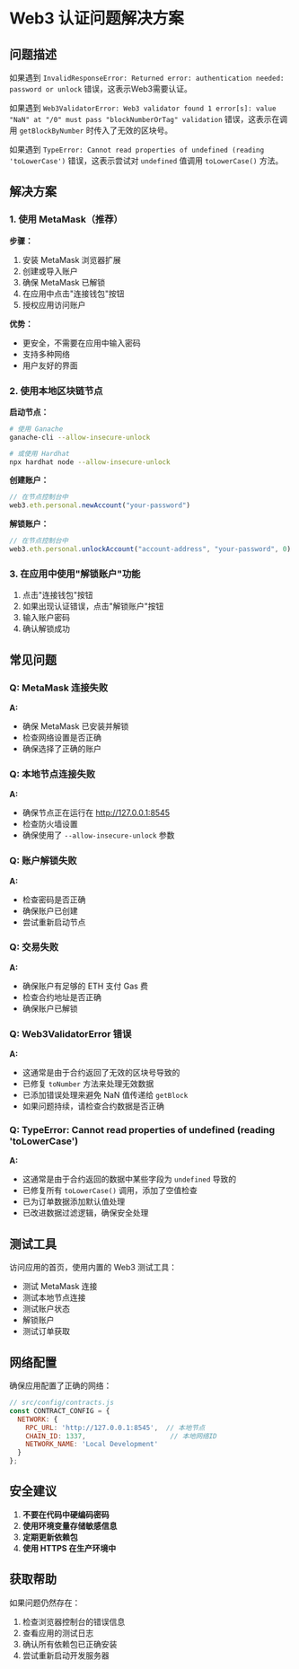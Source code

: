 # Web3 认证问题解决方案

## 问题描述
如果遇到 `InvalidResponseError: Returned error: authentication needed: password or unlock` 错误，这表示Web3需要认证。

如果遇到 `Web3ValidatorError: Web3 validator found 1 error[s]: value "NaN" at "/0" must pass "blockNumberOrTag" validation` 错误，这表示在调用 `getBlockByNumber` 时传入了无效的区块号。

如果遇到 `TypeError: Cannot read properties of undefined (reading 'toLowerCase')` 错误，这表示尝试对 `undefined` 值调用 `toLowerCase()` 方法。

## 解决方案

### 1. 使用 MetaMask（推荐）

**步骤：**
1. 安装 MetaMask 浏览器扩展
2. 创建或导入账户
3. 确保 MetaMask 已解锁
4. 在应用中点击"连接钱包"按钮
5. 授权应用访问账户

**优势：**
- 更安全，不需要在应用中输入密码
- 支持多种网络
- 用户友好的界面

### 2. 使用本地区块链节点

**启动节点：**
```bash
# 使用 Ganache
ganache-cli --allow-insecure-unlock

# 或使用 Hardhat
npx hardhat node --allow-insecure-unlock
```

**创建账户：**
```javascript
// 在节点控制台中
web3.eth.personal.newAccount("your-password")
```

**解锁账户：**
```javascript
// 在节点控制台中
web3.eth.personal.unlockAccount("account-address", "your-password", 0)
```

### 3. 在应用中使用"解锁账户"功能

1. 点击"连接钱包"按钮
2. 如果出现认证错误，点击"解锁账户"按钮
3. 输入账户密码
4. 确认解锁成功

## 常见问题

### Q: MetaMask 连接失败
**A:** 
- 确保 MetaMask 已安装并解锁
- 检查网络设置是否正确
- 确保选择了正确的账户

### Q: 本地节点连接失败
**A:**
- 确保节点正在运行在 http://127.0.0.1:8545
- 检查防火墙设置
- 确保使用了 `--allow-insecure-unlock` 参数

### Q: 账户解锁失败
**A:**
- 检查密码是否正确
- 确保账户已创建
- 尝试重新启动节点

### Q: 交易失败
**A:**
- 确保账户有足够的 ETH 支付 Gas 费
- 检查合约地址是否正确
- 确保账户已解锁

### Q: Web3ValidatorError 错误
**A:**
- 这通常是由于合约返回了无效的区块号导致的
- 已修复 `toNumber` 方法来处理无效数据
- 已添加错误处理来避免 NaN 值传递给 `getBlock`
- 如果问题持续，请检查合约数据是否正确

### Q: TypeError: Cannot read properties of undefined (reading 'toLowerCase')
**A:**
- 这通常是由于合约返回的数据中某些字段为 `undefined` 导致的
- 已修复所有 `toLowerCase()` 调用，添加了空值检查
- 已为订单数据添加默认值处理
- 已改进数据过滤逻辑，确保安全处理

## 测试工具

访问应用的首页，使用内置的 Web3 测试工具：
- 测试 MetaMask 连接
- 测试本地节点连接
- 测试账户状态
- 解锁账户
- 测试订单获取

## 网络配置

确保应用配置了正确的网络：

```javascript
// src/config/contracts.js
const CONTRACT_CONFIG = {
  NETWORK: {
    RPC_URL: 'http://127.0.0.1:8545',  // 本地节点
    CHAIN_ID: 1337,                     // 本地网络ID
    NETWORK_NAME: 'Local Development'
  }
};
```

## 安全建议

1. **不要在代码中硬编码密码**
2. **使用环境变量存储敏感信息**
3. **定期更新依赖包**
4. **使用 HTTPS 在生产环境中**

## 获取帮助

如果问题仍然存在：
1. 检查浏览器控制台的错误信息
2. 查看应用的测试日志
3. 确认所有依赖包已正确安装
4. 尝试重新启动开发服务器 